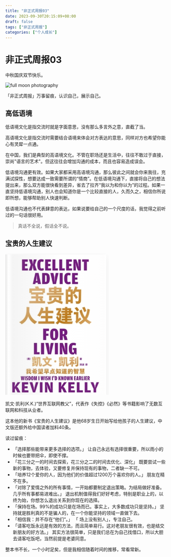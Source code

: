 ```yaml
---
title: "非正式周报03"
date: 2023-09-30T20:15:09+08:00
draft: false
tags: ["非正式周报"]
categories: ["个人成长"]
---
```

# 非正式周报03

中秋国庆双节快乐。

![full moon photography](https://images.unsplash.com/photo-1522030299830-16b8d3d049fe?ixlib=rb-4.0.3&ixid=M3wxMjA3fDB8MHxwaG90by1wYWdlfHx8fGVufDB8fHx8fA%3D%3D&auto=format&fit=crop&w=1000&q=80)

「非正式周报」万事留痕，认识自己，展示自己。

## 高低语境

低语境文化是指交流时就是字面意思，没有那么多言外之意，直截了当。

高语境文化是指交流时需要结合语境来体会对方表达的意思，同样对方也希望你能心有灵犀一点通。

在中国，我们是典型的高语境文化。不管在职场还是生活中，往往不敢过于直接，崇尚"语言的艺术"。但这往往会增加沟通的成本，而且也容易造成误会。

低语境沟通更有效。如果大家都采用高语境沟通，那么彼此之间就会你来我往，充满试探性，想要达成一致需要所谓的“情商”。在低语境沟通下，直接将自己的想法提出来，那么双方能很快看到差异，省去了拉齐“我以为和你以为”的过程。如果一直坚持低语境沟通，别人也会知道你是一个比较直接的人，久而久之，相信你所说即所想，能够帮助别人快速判断。

低语境沟通也不代表肆意的表达，如果说要给自己的一个尺度的话，我觉得之前听过的一句话很好用。

> 真话不全说，假话全不说。

## 宝贵的人生建议

![image-20230930193704109](https://raw.githubusercontent.com/LuisY92/picture/main/image/image-20230930193704109.png)

凯文·凯利(K.K.)“世界互联网教父”，代表作《失控》《必然》等书籍影响了无数互联网和科技从业者。

这本他的新书《宝贵的人生建议》是他68岁生日开始写给他孩子的人生建议，中文版还额外给中国读者加料40条。

读过留痕：

- 「选择那些能带来更多选择的选项。」
  让自己永远有选择很重要，所以雨小的时候也要带把伞，即使不撑。
- 「花三分之一的时间去探索，花三分之二的时间去优化、深化」
  既要尝试一些新的事物，去体验，又要修复并保持现有的事物，二者缺一不可。
- 「培养12个爱你的人，因为他们的价值超过1200万个喜欢你的人。」
  朋友在精不在多。
- 「对除了爱情之外的所有事情，一开始都要制定退出策略。为结局做好准备。几乎所有事都易进难出。」
  退出机制值得我们好好考虑，特别是职业上的，以终为始，你想怎么退出关系到你现在的选择。
- 「保持在场。99%的成功只是在场而已。事实上，大多数成功只是坚持。」
  坚持就是胜利真的不是骗人的，在一个你能坚持的领域一直做下去。
- 「相信我：并不存在“他们”。」
  「 场上没有别人」，专注自己。
- 「请客吃饭永远是有效的方法，而且简单易行。这对老朋友很有效，也是结交新朋友的好方法。」
  其实方法很简单，只是我们总在为自己找借口，所以大胆去请客吃饭吧，当然前提是老婆同意。

整本书不长，一个小时足矣，但是我相信随着时间的推移，常看常新。
